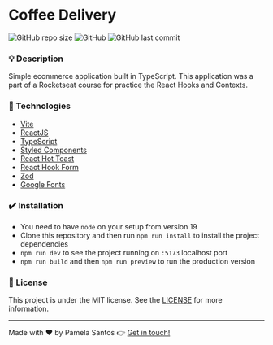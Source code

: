 # Coffee Delivery

![GitHub repo size](https://img.shields.io/github/repo-size/pamelasantoss/ignite-coffee-delivery?style=for-the-badge)
![GitHub](https://img.shields.io/github/license/pamelasantoss/ignite-coffee-delivery?color=%23387fc6&style=for-the-badge)
![GitHub last commit](https://img.shields.io/github/last-commit/pamelasantoss/ignite-coffee-delivery?color=%23387fc6&style=for-the-badge)

### :bulb: Description

Simple ecommerce application built in TypeScript.
This application was a part of a Rocketseat course for practice the React Hooks and Contexts.

### :rocket: Technologies

- [Vite](https://vitejs.dev/)
- [ReactJS](https://react.dev/learn)
- [TypeScript](https://www.typescriptlang.org/)
- [Styled Components](https://styled-components.com/)
- [React Hot Toast](https://react-hot-toast.com/)
- [React Hook Form](https://react-hook-form.com/)
- [Zod](https://zod.dev/)
- [Google Fonts](https://fonts.google.com/)

### :heavy_check_mark: Installation

- You need to have `node` on your setup from version 19
- Clone this repository and then run `npm run install` to install the project dependencies
- `npm run dev` to see the project running on `:5173` localhost port
- `npm run build` and then `npm run preview` to run the production version

### :memo: License

This project is under the MIT license. See the [LICENSE](https://github.com/pamelasantoss/ignite-coffee-delivery/blob/main/LICENSE) for more information.

---

Made with ❤️ by Pamela Santos :point_right: [Get in touch!](https://pamelasantos.dev.br/)